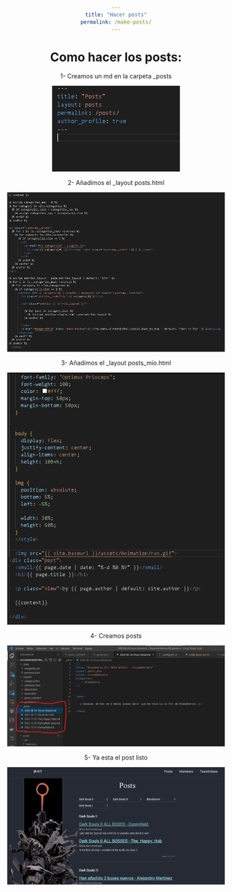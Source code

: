 ```yaml
---
title: "Hacer posts"
permalink: /make-posts/
---
```

<style>

body{
    text-align: center;
}
@media (max-width: 1768px) {
  .lado {
    display: none;
  }
}
</style>
# Como hacer los posts:

1- Creamos un md en la carpeta _posts

![post1](/assets/img/post1.png)

2- Añadimos el _layout posts.html

![post2](/assets/img/post2.png)

3- Añadimos el _layout posts_mio.html

![post3](/assets/img/post3.png)

4- Creamos posts

![post4](/assets/img/post4.png)

5- Ya esta el post listo

![post4](/assets/img/post7.png)